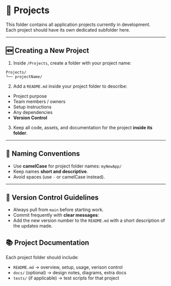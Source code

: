# 📂 Projects

This folder contains all application projects currently in development.  
Each project should have its own dedicated subfolder here.

---

## 🆕 Creating a New Project
1. Inside `/Projects`, create a folder with your project name:

```
Projects/
└── projectName/
```
2. Add a `README.md` inside your project folder to describe:
- Project purpose  
- Team members / owners  
- Setup instructions  
- Any dependencies
- **Version Control**

3. Keep all code, assets, and documentation for the project **inside its folder**.  

---

## 📝 Naming Conventions
- Use **camelCase** for project folder names: `myNewApp/`  
- Keep names **short and descriptive**.  
- Avoid spaces (use `-` or camelCase instead).  

---

## 🔄 Version Control Guidelines
- Always pull from `main` before starting work.  
- Commit frequently with **clear messages**:
- Add the new version number to the `README.md` with a short description of the updates made.

## 📚 Project Documentation
Each project folder should include:  
- `README.md` → overview, setup, usage, verison control  
- `docs/` (optional) → design notes, diagrams, extra docs  
- `tests/` (if applicable) → test scripts for that project 
